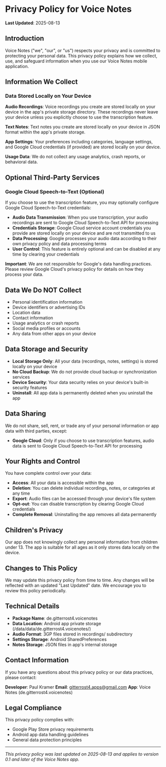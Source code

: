 # Privacy Policy for Voice Notes

**Last Updated**: 2025-08-13

## Introduction

Voice Notes ("we", "our", or "us") respects your privacy and is committed to protecting your personal data. This privacy policy explains how we collect, use, and safeguard information when you use our Voice Notes mobile application.

## Information We Collect

### Data Stored Locally on Your Device

**Audio Recordings**: Voice recordings you create are stored locally on your device in the app's private storage directory. These recordings never leave your device unless you explicitly choose to use the transcription feature.

**Text Notes**: Text notes you create are stored locally on your device in JSON format within the app's private storage.

**App Settings**: Your preferences including categories, language settings, and Google Cloud credentials (if provided) are stored locally on your device.

**Usage Data**: We do not collect any usage analytics, crash reports, or behavioral data.

## Optional Third-Party Services

### Google Cloud Speech-to-Text (Optional)

If you choose to use the transcription feature, you may optionally configure Google Cloud Speech-to-Text credentials:

- **Audio Data Transmission**: When you use transcription, your audio recordings are sent to Google Cloud Speech-to-Text API for processing
- **Credentials Storage**: Google Cloud service account credentials you provide are stored locally on your device and are not transmitted to us
- **Data Processing**: Google processes your audio data according to their own privacy policy and data processing terms
- **User Control**: This feature is entirely optional and can be disabled at any time by clearing your credentials

**Important**: We are not responsible for Google's data handling practices. Please review Google Cloud's privacy policy for details on how they process your data.

## Data We Do NOT Collect

- Personal identification information
- Device identifiers or advertising IDs  
- Location data
- Contact information
- Usage analytics or crash reports
- Social media profiles or accounts
- Any data from other apps on your device

## Data Storage and Security

- **Local Storage Only**: All your data (recordings, notes, settings) is stored locally on your device
- **No Cloud Backup**: We do not provide cloud backup or synchronization services
- **Device Security**: Your data security relies on your device's built-in security features
- **Uninstall**: All app data is permanently deleted when you uninstall the app

## Data Sharing

We do not share, sell, rent, or trade any of your personal information or app data with third parties, except:

- **Google Cloud**: Only if you choose to use transcription features, audio data is sent to Google Cloud Speech-to-Text API for processing

## Your Rights and Control

You have complete control over your data:

- **Access**: All your data is accessible within the app
- **Deletion**: You can delete individual recordings, notes, or categories at any time
- **Export**: Audio files can be accessed through your device's file system
- **Opt-out**: You can disable transcription by clearing Google Cloud credentials
- **Complete Removal**: Uninstalling the app removes all data permanently

## Children's Privacy

Our app does not knowingly collect any personal information from children under 13. The app is suitable for all ages as it only stores data locally on the device.

## Changes to This Policy

We may update this privacy policy from time to time. Any changes will be reflected with an updated "Last Updated" date. We encourage you to review this policy periodically.

## Technical Details

- **Package Name**: de.gitterrost4.voicenotes
- **Data Location**: Android app private storage (/data/data/de.gitterrost4.voicenotes/)
- **Audio Format**: 3GP files stored in recordings/ subdirectory
- **Settings Storage**: Android SharedPreferences
- **Notes Storage**: JSON files in app's internal storage

## Contact Information

If you have any questions about this privacy policy or our data practices, please contact:

**Developer**: Paul Kramer
**Email**: gitterrost4.apps@gmail.com
**App**: Voice Notes (de.gitterrost4.voicenotes)

## Legal Compliance

This privacy policy complies with:
- Google Play Store privacy requirements
- Android app data handling guidelines  
- General data protection principles

---

*This privacy policy was last updated on 2025-08-13 and applies to version 0.1 and later of the Voice Notes app.*
